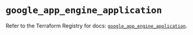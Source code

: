 # `google_app_engine_application`

Refer to the Terraform Registry for docs: [`google_app_engine_application`](https://registry.terraform.io/providers/hashicorp/google/5.12.0/docs/resources/app_engine_application).
